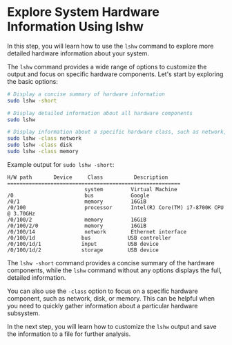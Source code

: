 # Explore System Hardware Information Using lshw

In this step, you will learn how to use the `lshw` command to explore more detailed hardware information about your system.

The `lshw` command provides a wide range of options to customize the output and focus on specific hardware components. Let's start by exploring the basic options:

```bash
# Display a concise summary of hardware information
sudo lshw -short

# Display detailed information about all hardware components
sudo lshw

# Display information about a specific hardware class, such as network, disk, or memory
sudo lshw -class network
sudo lshw -class disk
sudo lshw -class memory
```

Example output for `sudo lshw -short`:

```
H/W path       Device     Class          Description
========================================================
                         system         Virtual Machine
/0                       bus            Google
/0/1                     memory         16GiB
/0/100                   processor      Intel(R) Core(TM) i7-8700K CPU @ 3.70GHz
/0/100/2                 memory         16GiB
/0/100/2/0               memory         16GiB
/0/100/14                network        Ethernet interface
/0/100/1d               bus            USB controller
/0/100/1d/1             input          USB device
/0/100/1d/2             storage        USB device
```

The `lshw -short` command provides a concise summary of the hardware components, while the `lshw` command without any options displays the full, detailed information.

You can also use the `-class` option to focus on a specific hardware component, such as network, disk, or memory. This can be helpful when you need to quickly gather information about a particular hardware subsystem.

In the next step, you will learn how to customize the `lshw` output and save the information to a file for further analysis.
